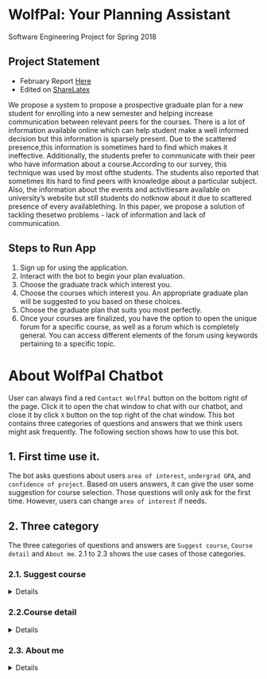# WolfPal: Your Planning Assistant
Software Engineering Project for Spring 2018

## Project Statement
- February Report [Here](https://github.com/ragarwa7/WolfPal/blob/master/Reports/team-k_wolfpal_feb_report.pdf)
- Edited on [ShareLatex](https://www.sharelatex.com/project/5a6fa9c8bcab1c4195f0a889)

We propose a system to propose a prospective graduate plan for a new student for enrolling into a new semester and helping increase communication between relevant peers for the courses. There is a lot of information available online which can help student make a well informed decision but this information is sparsely present. Due to the scattered presence,this information is sometimes hard to find which makes it ineffective. Additionally,  the  students  prefer  to  communicate with their peer who have information about a course.According to our survey, this technique was used by most ofthe students. The students also reported that sometimes itis hard to find peers with knowledge about a particular subject.  Also, the information about the events and activitiesare available on university’s website but still students do notknow about it due to scattered presence of every availablething.  In this paper, we propose a solution of tackling thesetwo problems - lack of information and lack of communication.

## Steps to Run App

1. Sign up for using the application.
2. Interact with the bot to begin your plan evaluation. 
3. Choose the graduate track which interest you. 
4. Choose the courses which interest you. An appropriate graduate plan will be suggested to you based on these choices. 
5. Choose the graduate plan that suits you most perfectly. 
6. Once your courses are finalized, you have the option to open the unique forum for a specific course, as well as a forum which is completely general. You can access different elements of the forum using keywords pertaining to a specific topic. 

# About WolfPal Chatbot
User can always find a red `Contact WolfPal` button on the bottom right of the page. Click it to open the chat window to chat with our chatbot, and close it by click `X` button on the top right of the chat window. This bot contains three categories of questions and answers that we think users might ask frequently. The following section shows how to use this bot.

## 1. First time use it.
The bot asks questions about users `area of interest`, `undergrad GPA`, and `confidence of project`. Based on users answers, it can give the user some suggestion for course selection. Those questions will only ask for the first time. However, users can change `area of interest` if needs.

## 2. Three category
The three categories of questions and answers are `Suggest course`, `Course detail` and `About me`. 2.1 to 2.3 shows the use cases of those categories.

### 2.1. Suggest course
<Details>
In this category, there is two kind of information a user can get, and users can change their interest subject here

- One information the user can get is `the list of courses` that related to your interest subject(see the following figure).

![alt text](https://github.com/ragarwa7/WolfPal/blob/bot_new/images/related.PNG)

- The other information is recommends courses by difficulty. The function of difficulty is counted by the score of workload and users information. We assign four constants on each courses according to last years data, which are represent `core`, `assignment`, `exam`, and `project` workload. Compare with users GPA and the ability of project, the bot will recommend 4 courses that it's easiest for a user(see the following figure).

![alt text](https://github.com/ragarwa7/WolfPal/blob/bot_new/images/recommend.PNG)

- Click `Change interest subject` can change interest subject. The acceptable subjects for our current bots are,
    - Data Science
    - Software Engineering
    - Algorithm
    - Application
    - System
    - Software Security
    
![alt text](https://github.com/ragarwa7/WolfPal/blob/bot_new/images/changeAoi.PNG)
</Details>

### 2.2.Course detail
<Details>
In this category, the bot will return `Average grade` and `Prerequisites` for the course.

![alt text](https://github.com/ragarwa7/WolfPal/blob/bot_new/images/detail.PNG)
</Details>

### 2.3. About me
<Details>
We want the bot has ability to guide the user how to use WolfPal. Right now, it give the hyperlink of our github page. Therefore, a user can find explanation and use cases on `readMe` page, and create issues to report bugs or ask questions.
</Details>
